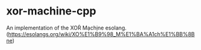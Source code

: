 # xor-machine-cpp
An implementation of the XOṘ Mạchịne esolang. (https://esolangs.org/wiki/XO%E1%B9%98_M%E1%BA%A1ch%E1%BB%8Bne)

